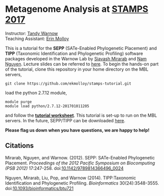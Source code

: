 Metagenome Analysis at [STAMPS 2017](https://stamps.mbl.edu/index.php/Schedule)
===============================================================================

Instructor: [Tandy Warnow](http://tandy.cs.illinois.edu)  
Teaching Assistant: [Erin Molloy](http://emolloy2.web.engr.illinois.edu)   

This is a tutorial for the **SEPP** (SATe-Enabled Phylogenetic Placement) and **TIPP** (Taxonomic Identification and Phylogenetic Profiling) software packages developed in the Warnow Lab by [Siavash Mirarab](http://eceweb.ucsd.edu/~smirarab/) and [Nam Nguyen](https://sites.google.com/a/eng.ucsd.edu/namphuon/home). Lecture slides can be referred to [here](http://tandy.cs.illinois.edu/stamps-warnow.pdf). To begin the hands-on part of the tutorial, clone this repository in your home directory on the MBL servers,
```
git clone https://github.com/ekmolloy/stamps-tutorial.git
```

load the python 2.7.12 module,
```
module purge
module load python/2.7.12-201701011205
```
and follow the [**tutorial worksheet**](tutorial.md). This tutorial is set-up to run on the MBL servers. In the future, SEPP/TIPP can be downloaded [here](https://github.com/smirarab/sepp). 

**Please flag us down when you have questions, we are happy to help!**

Citations
---------
Mirarab, Nguyen, and Warnow. (2012). SEPP: SATe-Enabled Phylogenetic Placement. *Proceedings of the 2012 Pacific Symposium on Biocomputing (PSB 2012)* 17:247-258. doi:[10.1142/9789814366496_0024](http://www.worldscientific.com/doi/abs/10.1142/9789814366496_0024)

Nguyen, Mirarab, Liu, Pop, and Warnow (2014). TIPP:Taxonomic Identification and Phylogenetic Profiling. *Bioinformatics* 30(24):3548-3555. doi:[10.1093/bioinformatics/btu721](https://academic.oup.com/bioinformatics/article-lookup/doi/10.1093/bioinformatics/btu721)
